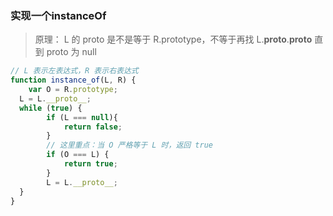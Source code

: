 ### 实现一个instanceOf

> 原理： L 的 proto 是不是等于 R.prototype，不等于再找 L.__proto__.__proto__ 直到 proto 为 null

``` javascript
// L 表示左表达式，R 表示右表达式
function instance_of(L, R) {
    var O = R.prototype;
  L = L.__proto__;
  while (true) {
        if (L === null){
            return false;
        }
        // 这里重点：当 O 严格等于 L 时，返回 true
        if (O === L) {
            return true;
        }
        L = L.__proto__;
  }
}
```
